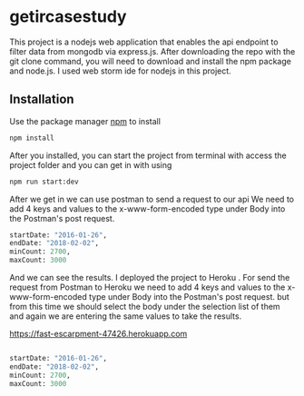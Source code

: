 # getircasestudy

This project is a nodejs web application that enables the api endpoint to filter data from mongodb via express.js.
After downloading the repo with the git clone command, you will need to download and install the npm package and node.js.
I used web storm ide for nodejs in this project.

## Installation

Use the package manager [npm](https://pip.pypa.io/en/stable/) to install
```bash
npm install
```
After you installed, you can start the project from terminal with access the project folder and you can get in with using 

```bash
npm run start:dev
```
After we get in we can use postman to send a request to our api
We need to add 4 keys and values to the x-www-form-encoded type under Body into the Postman's post request.

  ```python
  startDate: "2016-01-26",
  endDate: "2018-02-02",
  minCount: 2700,
  maxCount: 3000
```

And we can see the results.
I deployed the project to Heroku . For send the request from Postman to Heroku we need to add 4 keys and values to the x-www-form-encoded type under Body into the Postman's
post request. but from this time we should select the body under the selection list of them and again we are entering the same values to take the results.

https://fast-escarpment-47426.herokuapp.com

  ```python
  
  startDate: "2016-01-26",
  endDate: "2018-02-02",
  minCount: 2700,
  maxCount: 3000
```
